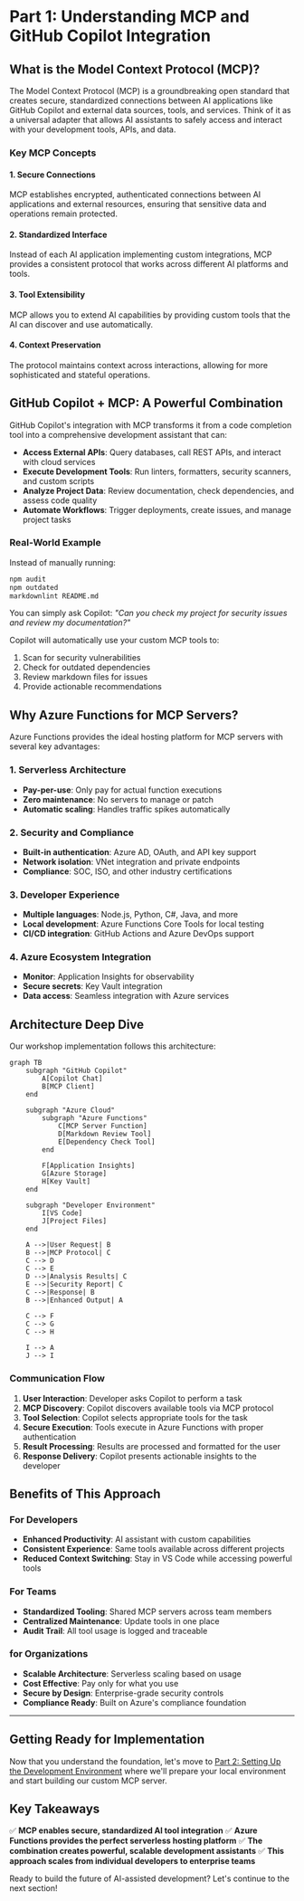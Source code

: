 # Part 1: Understanding MCP and GitHub Copilot Integration

## What is the Model Context Protocol (MCP)?

The Model Context Protocol (MCP) is a groundbreaking open standard that creates secure, standardized connections between AI applications like GitHub Copilot and external data sources, tools, and services. Think of it as a universal adapter that allows AI assistants to safely access and interact with your development tools, APIs, and data.

### Key MCP Concepts

#### 1. **Secure Connections**
MCP establishes encrypted, authenticated connections between AI applications and external resources, ensuring that sensitive data and operations remain protected.

#### 2. **Standardized Interface**
Instead of each AI application implementing custom integrations, MCP provides a consistent protocol that works across different AI platforms and tools.

#### 3. **Tool Extensibility**
MCP allows you to extend AI capabilities by providing custom tools that the AI can discover and use automatically.

#### 4. **Context Preservation**
The protocol maintains context across interactions, allowing for more sophisticated and stateful operations.

## GitHub Copilot + MCP: A Powerful Combination

GitHub Copilot's integration with MCP transforms it from a code completion tool into a comprehensive development assistant that can:

- **Access External APIs**: Query databases, call REST APIs, and interact with cloud services
- **Execute Development Tools**: Run linters, formatters, security scanners, and custom scripts
- **Analyze Project Data**: Review documentation, check dependencies, and assess code quality
- **Automate Workflows**: Trigger deployments, create issues, and manage project tasks

### Real-World Example

Instead of manually running:
```bash
npm audit
npm outdated
markdownlint README.md
```

You can simply ask Copilot: *"Can you check my project for security issues and review my documentation?"*

Copilot will automatically use your custom MCP tools to:
1. Scan for security vulnerabilities
2. Check for outdated dependencies
3. Review markdown files for issues
4. Provide actionable recommendations

## Why Azure Functions for MCP Servers?

Azure Functions provides the ideal hosting platform for MCP servers with several key advantages:

### 1. **Serverless Architecture**
- **Pay-per-use**: Only pay for actual function executions
- **Zero maintenance**: No servers to manage or patch
- **Automatic scaling**: Handles traffic spikes automatically

### 2. **Security and Compliance**
- **Built-in authentication**: Azure AD, OAuth, and API key support
- **Network isolation**: VNet integration and private endpoints
- **Compliance**: SOC, ISO, and other industry certifications

### 3. **Developer Experience**
- **Multiple languages**: Node.js, Python, C#, Java, and more
- **Local development**: Azure Functions Core Tools for local testing
- **CI/CD integration**: GitHub Actions and Azure DevOps support

### 4. **Azure Ecosystem Integration**
- **Monitor**: Application Insights for observability
- **Secure secrets**: Key Vault integration
- **Data access**: Seamless integration with Azure services

## Architecture Deep Dive

Our workshop implementation follows this architecture:

```mermaid
graph TB
    subgraph "GitHub Copilot"
        A[Copilot Chat]
        B[MCP Client]
    end
    
    subgraph "Azure Cloud"
        subgraph "Azure Functions"
            C[MCP Server Function]
            D[Markdown Review Tool]
            E[Dependency Check Tool]
        end
        
        F[Application Insights]
        G[Azure Storage]
        H[Key Vault]
    end
    
    subgraph "Developer Environment"
        I[VS Code]
        J[Project Files]
    end
    
    A -->|User Request| B
    B -->|MCP Protocol| C
    C --> D
    C --> E
    D -->|Analysis Results| C
    E -->|Security Report| C
    C -->|Response| B
    B -->|Enhanced Output| A
    
    C --> F
    C --> G
    C --> H
    
    I --> A
    J --> I
```

### Communication Flow

1. **User Interaction**: Developer asks Copilot to perform a task
2. **MCP Discovery**: Copilot discovers available tools via MCP protocol
3. **Tool Selection**: Copilot selects appropriate tools for the task
4. **Secure Execution**: Tools execute in Azure Functions with proper authentication
5. **Result Processing**: Results are processed and formatted for the user
6. **Response Delivery**: Copilot presents actionable insights to the developer

## Benefits of This Approach

### For Developers
- **Enhanced Productivity**: AI assistant with custom capabilities
- **Consistent Experience**: Same tools available across different projects
- **Reduced Context Switching**: Stay in VS Code while accessing powerful tools

### For Teams
- **Standardized Tooling**: Shared MCP servers across team members
- **Centralized Maintenance**: Update tools in one place
- **Audit Trail**: All tool usage is logged and traceable

### for Organizations
- **Scalable Architecture**: Serverless scaling based on usage
- **Cost Effective**: Pay only for what you use
- **Secure by Design**: Enterprise-grade security controls
- **Compliance Ready**: Built on Azure's compliance foundation

---

## Getting Ready for Implementation

Now that you understand the foundation, let's move to [Part 2: Setting Up the Development Environment](./part-2-setup.md) where we'll prepare your local environment and start building our custom MCP server.

## Key Takeaways

✅ **MCP enables secure, standardized AI tool integration**
✅ **Azure Functions provides the perfect serverless hosting platform**
✅ **The combination creates powerful, scalable development assistants**
✅ **This approach scales from individual developers to enterprise teams**

Ready to build the future of AI-assisted development? Let's continue to the next section!
